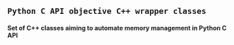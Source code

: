 ## ```Python C API objective C++ wrapper classes```
#### Set of C++ classes aiming to automate memory management in Python C API
